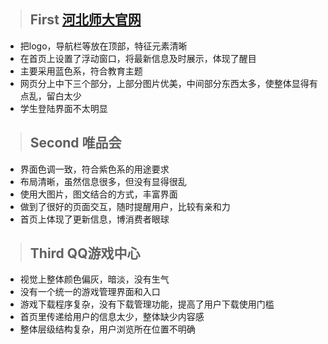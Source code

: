 >## First [河北师大官网]( http://www.hebtu.edu.cn/) 

   + 把logo，导航栏等放在顶部，特征元素清晰 
   + 在首页上设置了浮动窗口，将最新信息及时展示，体现了醒目  
   + 主要采用蓝色系，符合教育主题  
   + 网页分上中下三个部分，上部分图片优美，中间部分东西太多，使整体显得有点乱，留白太少  
   + 学生登陆界面不太明显  
>## Second 唯品会  
   + 界面色调一致，符合紫色系的用途要求  
   + 布局清晰，虽然信息很多，但没有显得很乱  
   + 使用大图片，图文结合的方式，丰富界面  
   + 做到了很好的页面交互，随时提醒用户，比较有亲和力  
   + 首页上体现了更新信息，博消费者眼球 
>## Third QQ游戏中心  
   + 视觉上整体颜色偏灰，暗淡，没有生气  
   + 没有一个统一的游戏管理界面和入口  
   + 游戏下载程序复杂，没有下载管理功能，提高了用户下载使用门槛  
   + 首页里传递给用户的信息太少，整体缺少内容感  
   + 整体层级结构复杂，用户浏览所在位置不明确
